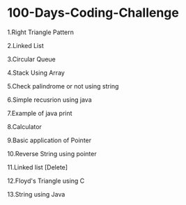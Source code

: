 # 100-Days-Coding-Challenge

1.Right Triangle Pattern

2.Linked List

3.Circular Queue

4.Stack Using Array

5.Check palindrome or not using string

6.Simple recusrion using java

7.Example of java print

8.Calculator

9.Basic application of Pointer

10.Reverse String using pointer

11.Linked list [Delete]

12.Floyd's Triangle using C

13.String using Java
